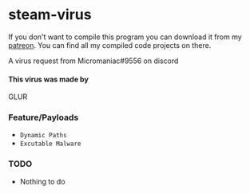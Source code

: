 # steam-virus
If you don't want to compile this program you can download it from my [patreon](https://www.patreon.com/GLUR). You can find all my compiled code projects on there.

A virus request from Micromaniac#9556 on discord

#### This virus was made by
GLUR

### Feature/Payloads
* `Dynamic Paths`
* `Excutable Malware`

### TODO
* Nothing to do
